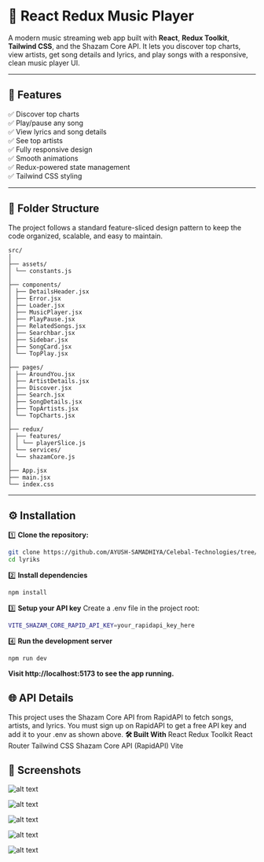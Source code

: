 # 🎵 React Redux Music Player

A modern music streaming web app built with **React**, **Redux Toolkit**, **Tailwind CSS**, and the Shazam Core API. It lets you discover top charts, view artists, get song details and lyrics, and play songs with a responsive, clean music player UI.

---

## 🚀 Features

✅ Discover top charts  
✅ Play/pause any song  
✅ View lyrics and song details  
✅ See top artists  
✅ Fully responsive design  
✅ Smooth animations  
✅ Redux-powered state management  
✅ Tailwind CSS styling  

---

## 📂 Folder Structure

The project follows a standard feature-sliced design pattern to keep the code organized, scalable, and easy to maintain.

```
src/
│
├── assets/
│ └── constants.js
│
├── components/
│ ├── DetailsHeader.jsx
│ ├── Error.jsx
│ ├── Loader.jsx
│ ├── MusicPlayer.jsx
│ ├── PlayPause.jsx
│ ├── RelatedSongs.jsx
│ ├── Searchbar.jsx
│ ├── Sidebar.jsx
│ ├── SongCard.jsx
│ └── TopPlay.jsx
│
├── pages/
│ ├── AroundYou.jsx
│ ├── ArtistDetails.jsx
│ ├── Discover.jsx
│ ├── Search.jsx
│ ├── SongDetails.jsx
│ ├── TopArtists.jsx
│ └── TopCharts.jsx
│
├── redux/
│ ├── features/
│ │ └── playerSlice.js
│ └── services/
│ └── shazamCore.js
│
├── App.jsx
├── main.jsx
└── index.css
```
---

## ⚙️ Installation

1️⃣ **Clone the repository:**

```bash
git clone https://github.com/AYUSH-SAMADHIYA/Celebal-Technologies/tree/main/Assi-6/lyriks
cd lyriks
```

2️⃣ **Install dependencies**
```bash
npm install
```

3️⃣ **Setup your API key**
Create a .env file in the project root:

```bash
VITE_SHAZAM_CORE_RAPID_API_KEY=your_rapidapi_key_here
```

4️⃣ **Run the development server**
```bash
npm run dev
```

**Visit http://localhost:5173 to see the app running.**

## 🌐 API Details
This project uses the Shazam Core API from RapidAPI to fetch songs, artists, and lyrics. You must sign up on RapidAPI to get a free API key and add it to your .env as shown above.
**🛠️ Built With**
React
Redux Toolkit
React Router
Tailwind CSS
Shazam Core API (RapidAPI)
Vite

## 📸 Screenshots
![alt text](photo01.png)

![alt text](photo02.png)

![alt text](photo03.png)

![alt text](photo04.png)

![alt text](photo05.png)
